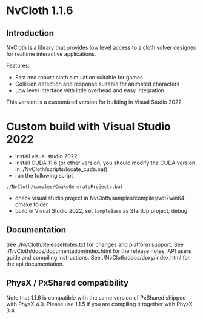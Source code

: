 NvCloth 1.1.6
===========

Introduction
------------

NvCloth is a library that provides low level access to a cloth solver designed for realtime interactive applications.

Features:
* Fast and robust cloth simulation suitable for games
* Collision detection and response suitable for animated characters
* Low level interface with little overhead and easy integration

This version is a customized version for building in Visual Studio 2022.

Custom build with Visual Studio 2022
============
- install visual studio 2022 
- install CUDA 11.6 (or other version, you should modify the CUDA version in ./NvCloth/scripts/locate_cuda.bat)
- run the following script
```
./NvCloth/samples/CmakeGenerateProjects.bat
```
- check visual studio project in NvCloth/samples/compiler/vc17win64-cmake folder
- build in Visual Studio 2022, set `SampleBase` as StartUp project, debug

Documentation
-------------

See ./NvCloth/ReleaseNotes.txt for changes and platform support.
See ./NvCloth/docs/documentation/index.html for the release notes, API users guide and compiling instructions.
See ./NvCloth/docs/doxy/index.html for the api documentation.

PhysX / PxShared compatibility
-----------------------------------
Note that 1.1.6 is compatible with the same version of PxShared shipped with PhysX 4.0.
Please use 1.1.5 if you are compiling it together with PhysX 3.4.
